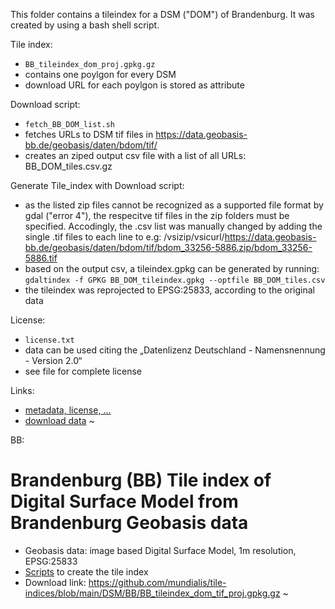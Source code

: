 This folder contains a tileindex for a DSM ("DOM") of Brandenburg. It was created by using a bash shell script.

Tile index:
- `BB_tileindex_dom_proj.gpkg.gz`
- contains one poylgon for every DSM
- download URL for each poylgon is stored as attribute

Download script:
- `fetch_BB_DOM_list.sh`
- fetches URLs to DSM tif files in https://data.geobasis-bb.de/geobasis/daten/bdom/tif/ 
- creates an ziped output csv file with a list of all URLs: BB_DOM_tiles.csv.gz

Generate Tile_index with Download script:
- as the listed zip files cannot be recognized as a supported file format by gdal ("error 4"), the respecitve tif files in the zip folders must be specified. Accodingly, the .csv list was manually changed by adding the single .tif files to each line to e.g: /vsizip/vsicurl/https://data.geobasis-bb.de/geobasis/daten/bdom/tif/bdom_33256-5886.zip/bdom_33256-5886.tif
- based on the output csv, a tileindex.gpkg can be generated by running: `gdaltindex -f GPKG BB_DOM_tileindex.gpkg --optfile BB_DOM_tiles.csv`
- the tileindex was reprojected to EPSG:25833, according to the original data

License:
- `license.txt`
- data can be used citing the „Datenlizenz Deutschland - Namensnennung - Version 2.0“
- see file for complete license

Links:
- [metadata, license, ...](https://geoportal.brandenburg.de/detailansichtdienst/render?url=https://geoportal.brandenburg.de/gs-json/xml?fileid=03de0e12-fb9f-47ae-b564-851365e2ae66)
- [download data](https://data.geobasis-bb.de/geobasis/daten/bdom/)
~                                                                    


BB:

# Brandenburg (BB) Tile index of Digital Surface Model from Brandenburg Geobasis data

* Geobasis data: image based Digital Surface Model, 1m resolution, EPSG:25833
* [Scripts](https://github.com/mundialis/tile-indices/tree/main/DTM/BB) to create the tile index
* Download link: https://github.com/mundialis/tile-indices/blob/main/DSM/BB/BB_tileindex_dom_tif_proj.gpkg.gz
~                                                                                                                    
